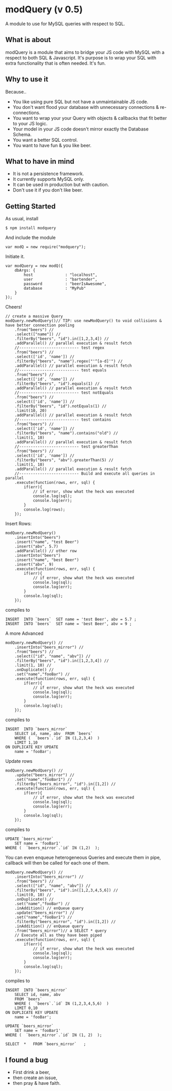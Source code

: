 modQuery (v 0.5)
==========================

A module to use for MySQL queries with respect to SQL.

## What is about ##

modQuery is a module that aims to bridge your JS code with MySQL with a respect to both SQL & Javascript.
It's purpose is to wrap your SQL with extra functionality that is often needed.
It's fun.

## Why to use it ##
Because..
- You like using pure SQL but not have a unmaintainable JS code.
- You don't want flood your database with unnecessary connections & re-connections.
- You want to wrap your your Query with objects & callbacks that fit better to your JS logic.
- Your model in your JS code doesn't mirror exactly the Database Schema.
- You want a better SQL control.
- You want to have fun & you like beer.

## What to have in mind ##

- It is not a persistence framework.
- It currently supports MySQL only.
- It can be used in production but with caution.
- Don't use it if you don't like beer.

## Getting Started ##

As usual, install

	$ npm install modquery

And include the module

	var modQ = new require("modquery");

Initiate it.

	var modQuery = new modQ({
    	dbArgs: {
    		host              : "localhost",
    		user              : "bartender",
    		password          : "beerIsAwesome",
    		database          : "MyPub"
    	}
    });

Cheers!

	// create a massive Query
	modQuery.newModQuery()// TIP: use newModQuery() to void collisions & have better connection pooling
		.from("beers") //
		.select(["name"]) //
		.filterBy("beers", "id").in([1,2,3,4]) //
		.addParallel() // parallel execution & result fetch
		//-------------------------- test regex
		.from("beers") //
		.select(['id', 'name']) //
		.filterBy("beers", "name").regex("'^[a-d]'") //
		.addParallel() // parallel execution & result fetch
		//-------------------------- test equals
		.from("beers") //
		.select(['id', 'name']) //
		.filterBy("beers", "id").equals(1) //
		.addParallel() // parallel execution & result fetch
		//-------------------------- test notEquals
		.from("beers") //
		.select(['id', 'name']) //
		.filterBy("beers", "id").notEquals(1) //
		.limit(10, 20)
		.addParallel() // parallel execution & result fetch
		//-------------------------- test contains
		.from("beers") //
		.select(['id', 'name']) //
		.filterBy("beers", "name").contains("old") //
		.limit(1, 10)
		.addParallel() // parallel execution & result fetch
		//-------------------------- test greaterThan
		.from("beers") //
		.select(['id', 'name']) //
		.filterBy("beers", "abv").greaterThan(5) //
		.limit(1, 10)
		.addParallel() // parallel execution & result fetch
		//-------------------------- Build and execute all queries in parallel
		.execute(function(rows, err, sql) {
			if(err){
				// if error, show what the heck was executed
				console.log(sql);
				console.log(err);
			}
			console.log(rows);
		});

Insert Rows:

	modQuery.newModQuery()
		.insertInto("beers")
		.insert("name", "test Beer")
		.insert("abv", 5.7)
		.addParallel() // other row
		.insertInto("beers")
		.insert("name", "best Beer")
		.insert("abv", 9)
		.execute(function(rows, err, sql) {
			if(err){
				// if error, show what the heck was executed
				console.log(sql);
				console.log(err);
			}
			console.log(sql);
		});

compiles to

	INSERT  INTO `beers`  SET name = 'test Beer', abv = 5.7 ;
	INSERT  INTO `beers`  SET name = 'best Beer', abv = 9 ;


A more Advanced

	modQuery.newModQuery() //
		.insertInto("beers_mirror") //
		.from("beers") //
		.select(["id", "name", "abv"]) //
		.filterBy("beers", "id").in([1,2,3,4]) //
		.limit(1, 10) //
		.onDuplicate() //
		.set("name","fooBar") //
		.execute(function(rows, err, sql) {
			if(err){
				// if error, show what the heck was executed
				console.log(sql);
				console.log(err);
			}
			console.log(sql);
		});

compiles to

	INSERT  INTO `beers_mirror`
		SELECT id, name, abv  FROM `beers`
		WHERE (  `beers`.`id` IN (1,2,3,4)  )
		LIMIT 1,10
	ON DUPLICATE KEY UPDATE
		name = 'fooBar';

Update rows

	modQuery.newModQuery() //
		.update("beers_mirror") //
		.set("name","fooBar1") //
		.filterBy("beers_mirror", "id").in([1,2]) //
		.execute(function(rows, err, sql) {
			if(err){
				// if error, show what the heck was executed
				console.log(sql);
				console.log(err);
			}
			console.log(sql);
		});

compiles to

	UPDATE `beers_mirror`
		SET name = 'fooBar1'
	WHERE (  `beers_mirror`.`id` IN (1,2)  );


You can even enqueue heterogeneous Queries and execute them in pipe,
callback will then be called for each one of them.

	modQuery.newModQuery() //
		.insertInto("beers_mirror") //
		.from("beers") //
		.select(["id", "name", "abv"]) //
		.filterBy("beers", "id").in([1,2,3,4,5,6]) //
		.limit(0, 10) //
		.onDuplicate() //
		.set("name","fooBar") //
		.inAddition() // enQueue query
		.update("beers_mirror") //
		.set("name","fooBar1") //
		.filterBy("beers_mirror", "id").in([1,2]) //
		.inAddition() // enQueue query
		.from("beers_mirror")// a SELECT * query
		// Execute all as they have been piped
		.execute(function(rows, err, sql) {
			if(err){
				// if error, show what the heck was executed
				console.log(sql);
				console.log(err);
			}
			console.log(sql);
		});

compiles to

	INSERT  INTO `beers_mirror`
		SELECT id, name, abv
		FROM `beers`
		WHERE (  `beers`.`id` IN (1,2,3,4,5,6)  )
		LIMIT 0,10
	ON DUPLICATE KEY UPDATE
		name = 'fooBar';

	UPDATE `beers_mirror`
		SET name = 'fooBar1'
	WHERE (  `beers_mirror`.`id` IN (1, 2)  );

	SELECT  *   FROM `beers_mirror`   ;


## I found a bug ##

- First drink a beer,
- then create an issue,
- then pray & have faith.